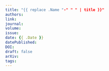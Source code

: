 ```yaml
---
title: "{{ replace .Name "-" " " | title }}"
authors: 
link: 
journal: 
volume: 
issue: 
date: {{ .Date }}
datePublished: 
DOI:
draft: false
arXiv:
tags:
---
```

